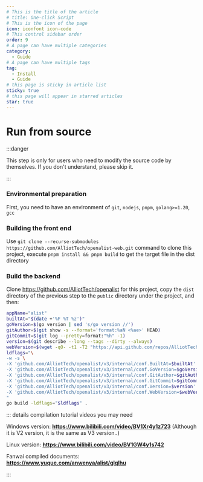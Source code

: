 ```yaml
---
# This is the title of the article
# title: One-click Script
# This is the icon of the page
icon: iconfont icon-code
# This control sidebar order
order: 9
# A page can have multiple categories
category:
  - Guide
# A page can have multiple tags
tag:
  - Install
  - Guide
# this page is sticky in article list
sticky: true
# this page will appear in starred articles
star: true
---
```


# Run from source

:::danger

This step is only for users who need to modify the source code by themselves. If you don't understand, please skip it.

:::

### **Environmental preparation**
First, you need to have an environment of `git`, `nodejs`, `pnpm`, `golang>=1.20`, `gcc`

### **Building the front end**
Use `git clone --recurse-submodules https://github.com/AlliotTech/openalist-web.git` command to clone this project, execute `pnpm install && pnpm build` to get the target file in the dist directory

### **Build the backend**
Clone https://github.com/AlliotTech/openalist for this project, copy the `dist` directory of the previous step to the `public` directory under the project, and then:
```bash
appName="alist"
builtAt="$(date +'%F %T %z')"
goVersion=$(go version | sed 's/go version //')
gitAuthor=$(git show -s --format='format:%aN <%ae>' HEAD)
gitCommit=$(git log --pretty=format:"%h" -1)
version=$(git describe --long --tags --dirty --always)
webVersion=$(wget -qO- -t1 -T2 "https://api.github.com/repos/AlliotTech/openalist-web/releases/latest" | grep "tag_name" | head -n 1 | awk -F ":" '{print $2}' | sed 's/\"//g;s/,//g;s/ //g')
ldflags="\
-w -s \
-X 'github.com/AlliotTech/openalist/v3/internal/conf.BuiltAt=$builtAt' \
-X 'github.com/AlliotTech/openalist/v3/internal/conf.GoVersion=$goVersion' \
-X 'github.com/AlliotTech/openalist/v3/internal/conf.GitAuthor=$gitAuthor' \
-X 'github.com/AlliotTech/openalist/v3/internal/conf.GitCommit=$gitCommit' \
-X 'github.com/AlliotTech/openalist/v3/internal/conf.Version=$version' \
-X 'github.com/AlliotTech/openalist/v3/internal/conf.WebVersion=$webVersion' \
"
go build -ldflags="$ldflags" .
```







::: details compilation tutorial videos you may need

Windows version: **https://www.bilibili.com/video/BV1Xr4y1z723** (Although it is V2 version, it is the same as V3 version..)

Linux version: **https://www.bilibili.com/video/BV1GW4y1s742**

Fanwai compiled documents: **https://www.yuque.com/anwenya/alist/glqlhu**

:::
